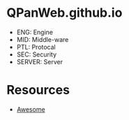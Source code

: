 # QPanWeb.github.io

- ENG: Engine
- MID: Middle-ware
- PTL: Protocal
- SEC: Security
- SERVER: Server

# Resources

- [Awesome](https://github.com/sindresorhus/awesome)
